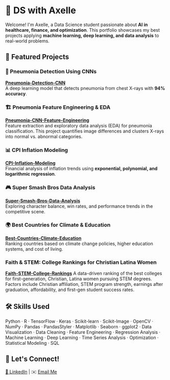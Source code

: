 # 🚀 DS with Axelle 

Welcome! I'm Axelle, a Data Science student passionate about **AI in healthcare, finance, and optimization**. This portfolio showcases my best projects applying **machine learning, deep learning, and data analysis** to real-world problems.  

## 📂 Featured Projects  

### 🔬 Pneumonia Detection Using CNNs  
**[Pneumonia-Detection-CNN](https://github.com/axelle-le-rate/Pneumonia-Detection-CNN)**  
A deep learning model that detects pneumonia from chest X-rays with **94% accuracy**.  

### 🏗️ Pneumonia Feature Engineering & EDA  
**[Pneumonia-CNN-Feature-Engineering](https://github.com/axelle-le-rate/Pneumonia-CNN-Feature-Engineering)**  
Feature extraction and exploratory data analysis (EDA) for pneumonia classification. This project quantifies image differences and clusters X-rays into normal vs. abnormal categories.  

### 📊 CPI Inflation Modeling  
**[CPI-Inflation-Modeling](https://github.com/axelle-le-rate/CPI-Inflation-Modeling)**  
Financial analysis of inflation trends using **exponential, polynomial, and logarithmic regression**.  

### 🎮 Super Smash Bros Data Analysis  
**[Super-Smash-Bros-Data-Analysis](https://github.com/axelle-le-rate/Super-Smash-Bros-Data-Analysis)**  
Exploring character balance, win rates, and performance trends in the competitive scene.  

### 🌍 Best Countries for Climate & Education  
**[Best-Countries-Climate-Education](https://github.com/axelle-le-rate/Best-Countries-Climate-Education)**  
Ranking countries based on climate change policies, higher education systems, and cost of living.  

### Faith & STEM: College Rankings for Christian Latina Women
**[Faith-STEM-College-Rankings](https://github.com/axelle-le-rate/Faith-STEM-College-Rankings)**
A data-driven ranking of the best colleges for first-generation, Christian, Latina women pursuing STEM degrees. Factors include Christian affiliation, STEM program strength, earnings after graduation, affordability, and first-gen student success rates.

## 🛠️ Skills Used
Python · R · TensorFlow · Keras · Scikit-learn · Scikit-Image · OpenCV · NumPy · Pandas · PandasStyler · Matplotlib · Seaborn · ggplot2 · Data Visualization · Data Cleaning · Feature Engineering · Regression Analysis · Machine Learning · Deep Learning · Time Series Analysis · Optimization · Statistical Modeling · SQL

## 🔗 Let's Connect!  
[💼 LinkedIn](https://www.linkedin.com/in/axelle-jimenez/) | ✉️ [Email Me](mailto:axellerule@gmail.com)
